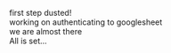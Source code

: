 first step dusted!  
working on authenticating to googlesheet  
we are almost there   
All is set...